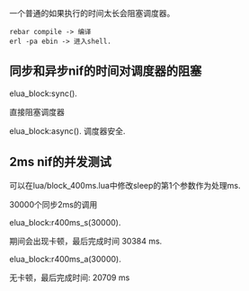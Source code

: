 一个普通的如果执行的时间太长会阻塞调度器。

```
rebar compile -> 编译
erl -pa ebin -> 进入shell.
```


## 同步和异步nif的时间对调度器的阻塞


elua_block:sync().

直接阻塞调度器


elua_block:async().
调度器安全.



## 2ms nif的并发测试

可以在lua/block_400ms.lua中修改sleep的第1个参数作为处理ms.

30000个同步2ms的调用

elua_block:r400ms_s(30000).

期间会出现卡顿，最后完成时间 30384 ms.

elua_block:r400ms_a(30000).

无卡顿，最后完成时间: 20709 ms
